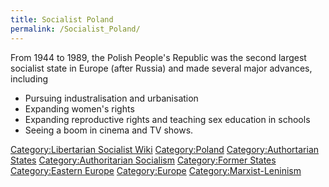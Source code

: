```yaml
---
title: Socialist Poland
permalink: /Socialist_Poland/
---
```


From 1944 to 1989, the Polish People's Republic was the second largest
socialist state in Europe (after Russia) and made several major
advances, including

- Pursuing industralisation and urbanisation
- Expanding women's rights
- Expanding reproductive rights and teaching sex education in schools
- Seeing a boom in cinema and TV shows.

[Category:Libertarian Socialist
Wiki](Category:Libertarian_Socialist_Wiki "wikilink")
[Category:Poland](Category:Poland "wikilink") [Category:Authortarian
States](Category:Authortarian_States "wikilink") [Category:Authoritarian
Socialism](Category:Authoritarian_Socialism "wikilink") [Category:Former
States](Category:Former_States "wikilink") [Category:Eastern
Europe](Category:Eastern_Europe "wikilink")
[Category:Europe](Category:Europe "wikilink")
[Category:Marxist-Leninism](Category:Marxist-Leninism "wikilink")